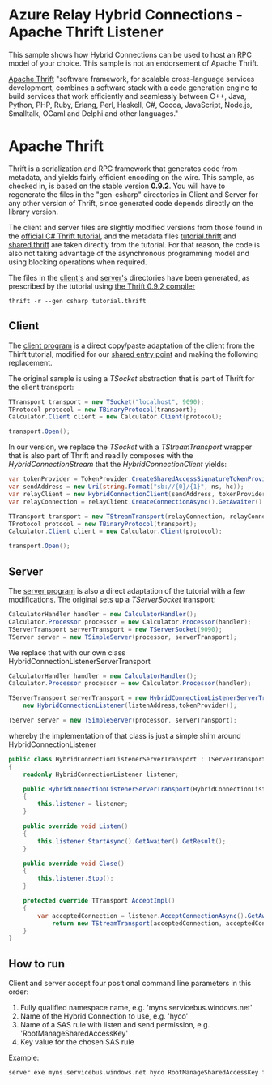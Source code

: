 # Azure Relay Hybrid Connections - Apache Thrift Listener

This sample shows how Hybrid Connections can be used to host an RPC model of 
your choice. This sample is not an endorsement of Apache Thrift.

[Apache Thrift](https://thrift.apache.org/) "software framework, for scalable
cross-language services development, combines a software stack with a code
generation engine to build services that work efficiently and seamlessly between
C++, Java, Python, PHP, Ruby, Erlang, Perl, Haskell, C#, Cocoa, JavaScript,
Node.js, Smalltalk, OCaml and Delphi and other languages."

# Apache Thrift

Thrift is a serialization and RPC framework that generates code from metadata,
and yields fairly efficient encoding on the wire. This sample, as checked in, is
based on the stable version **0.9.2**. You will have to regenerate the files in
the "gen-csharp" directories in Client and Server for any other version of
Thrift, since generated code depends directly on the library version.

The client and server files are slightly modified versions from those found in
the [official C# Thrift tutorial](https://thrift.apache.org/tutorial/csharp),
and the metadata files [tutorial.thrift](tutorial.thrift) and
[shared.thrift](shared.thrift) are taken directly from the tutorial. For that reason, 
the code is also not taking advantage of the asynchronous programming model and 
using blocking operations when required. 

The files in the [client's](client/gen-sharp) and [server's](server/gen-sharp)
directories have been generated, as prescribed by the tutorial using [the Thrift
0.9.2
compiler](http://www.apache.org/dyn/closer.cgi?path=/thrift/0.9.2/thrift-0.9.2.exe)

<code>thrift -r --gen csharp tutorial.thrift</code>



## Client

The [client program](client/Program.cs) is a direct copy/paste adaptation of the client 
from the Thirft tutorial, modified for our [shared entry point](../common/Main.md) and 
making the following replacement.

The original sample is using a *TSocket* abstraction that is part of Thrift for the client
transport:

```csharp
TTransport transport = new TSocket("localhost", 9090);
TProtocol protocol = new TBinaryProtocol(transport);
Calculator.Client client = new Calculator.Client(protocol);

transport.Open();
```

In our version, we replace the *TSocket* with a *TStreamTransport* wrapper that is 
also part of Thrift and readily composes with the *HybridConnectionStream* that the 
*HybridConnectionClient* yields:

```csharp
var tokenProvider = TokenProvider.CreateSharedAccessSignatureTokenProvider(keyname, key);
var sendAddress = new Uri(string.Format("sb://{0}/{1}", ns, hc));
var relayClient = new HybridConnectionClient(sendAddress, tokenProvider);
var relayConnection = relayClient.CreateConnectionAsync().GetAwaiter().GetResult();

TTransport transport = new TStreamTransport(relayConnection, relayConnection);
TProtocol protocol = new TBinaryProtocol(transport);
Calculator.Client client = new Calculator.Client(protocol);

transport.Open();
```

## Server

The [server program](server/Program.cs) is also a direct adaptation of the tutorial
with a few modifications. The original sets up a *TServerSocket* transport:

```csharp
CalculatorHandler handler = new CalculatorHandler();
Calculator.Processor processor = new Calculator.Processor(handler);
TServerTransport serverTransport = new TServerSocket(9090);
TServer server = new TSimpleServer(processor, serverTransport);
```

We replace that with our own class HybridConnectionListenerServerTransport

```csharp           
CalculatorHandler handler = new CalculatorHandler();
Calculator.Processor processor = new Calculator.Processor(handler);

TServerTransport serverTransport = new HybridConnectionListenerServerTransport(
    new HybridConnectionListener(listenAddress,tokenProvider));

TServer server = new TSimpleServer(processor, serverTransport);
```

whereby the implementation of that class is just a simple shim around HybridConnectionListener

```csharp
public class HybridConnectionListenerServerTransport : TServerTransport
{
    readonly HybridConnectionListener listener;

    public HybridConnectionListenerServerTransport(HybridConnectionListener listener)
    {
        this.listener = listener;
    }

    public override void Listen()
    {
        this.listener.StartAsync().GetAwaiter().GetResult();
    }

    public override void Close()
    {
        this.listener.Stop();
    }

    protected override TTransport AcceptImpl()
    {
        var acceptedConnection = listener.AcceptConnectionAsync().GetAwaiter().GetResult();
            return new TStreamTransport(acceptedConnection, acceptedConnection);
    }
}
```

## How to run

Client and server accept four positional command line parameters in this order:
1. Fully qualified namespace name, e.g. 'myns.servicebus.windows.net'
2. Name of the Hybrid Connection to use, e.g. 'hyco'
3. Name of a SAS rule with listen and send permission, e.g. 'RootManageSharedAccessKey'
4. Key value for the chosen SAS rule

Example:

```bash
server.exe myns.servicebus.windows.net hyco RootManageSharedAccessKey fNuEFnLHvSklCfSiSbrbd3bliTJbfi6dhbP2tMsnWSs=
```

